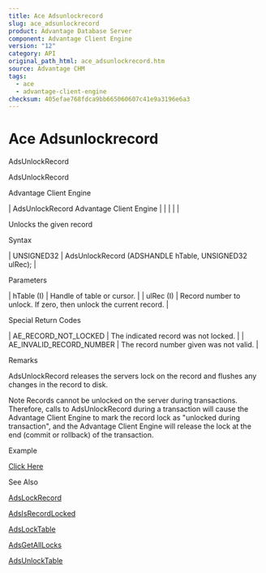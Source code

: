 ```yaml
---
title: Ace Adsunlockrecord
slug: ace_adsunlockrecord
product: Advantage Database Server
component: Advantage Client Engine
version: "12"
category: API
original_path_html: ace_adsunlockrecord.htm
source: Advantage CHM
tags:
  - ace
  - advantage-client-engine
checksum: 405efae768fdca9bb665060607c41e9a3196e6a3
---
```


# Ace Adsunlockrecord

AdsUnlockRecord

AdsUnlockRecord

Advantage Client Engine

| AdsUnlockRecord  Advantage Client Engine |  |  |  |  |

Unlocks the given record

Syntax

| UNSIGNED32 | AdsUnlockRecord (ADSHANDLE hTable,  UNSIGNED32 ulRec); |

Parameters

| hTable (I) | Handle of table or cursor. |
| ulRec (I) | Record number to unlock. If zero, then unlock the current record. |

Special Return Codes

| AE\_RECORD\_NOT\_LOCKED | The indicated record was not locked. |
| AE\_INVALID\_RECORD\_NUMBER | The record number given was not valid. |

Remarks

AdsUnlockRecord releases the servers lock on the record and flushes any changes in the record to disk.

Note Records cannot be unlocked on the server during transactions. Therefore, calls to AdsUnlockRecord during a transaction will cause the Advantage Client Engine to mark the record lock as "unlocked during transaction", and the Advantage Client Engine will release the lock at the end (commit or rollback) of the transaction.

Example

[Click Here](ace_examples.md#adsunlockrecordexample)

See Also

[AdsLockRecord](ace_adslockrecord.md)

[AdsIsRecordLocked](ace_adsisrecordlocked.md)

[AdsLockTable](ace_adslocktable.md)

[AdsGetAllLocks](ace_adsgetalllocks.md)

[AdsUnlockTable](ace_adsunlocktable.md)
